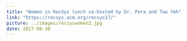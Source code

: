 ```yaml
---
title: "Women in RecSys lunch co-hosted by Dr. Pera and Tao Yeh"
link: "https://recsys.acm.org/recsys17/"
picture: ../images/recsyswomen2.jpg
date: 2017-08-30
---
```


